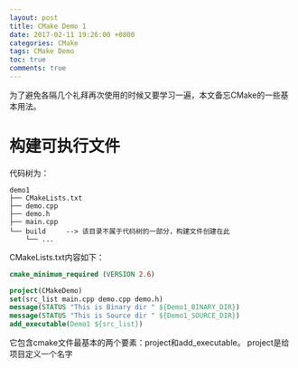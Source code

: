 ```yaml
---
layout: post
title: CMake Demo 1
date: 2017-02-11 19:26:00 +0800
categories: CMake
tags: CMake Demo
toc: true
comments: true
---
```


为了避免各隔几个礼拜再次使用的时候又要学习一遍，本文备忘CMake的一些基本用法。<!-- more -->
# 构建可执行文件
代码树为：
``` shell
demo1
├── CMakeLists.txt
├── demo.cpp
├── demo.h
├── main.cpp
└── build     --> 该目录不属于代码树的一部分，构建文件创建在此
    └── ...
```
CMakeLists.txt内容如下：
``` cmake
cmake_minimum_required (VERSION 2.6)

project(CMakeDemo)
set(src_list main.cpp demo.cpp demo.h)
message(STATUS "This is Binary dir " ${Demo1_BINARY_DIR})
message(STATUS "This is Source dir " ${Demo1_SOURCE_DIR})
add_executable(Demo1 ${src_list})
```
它包含cmake文件最基本的两个要素：project和add_executable。
project是给项目定义一个名字